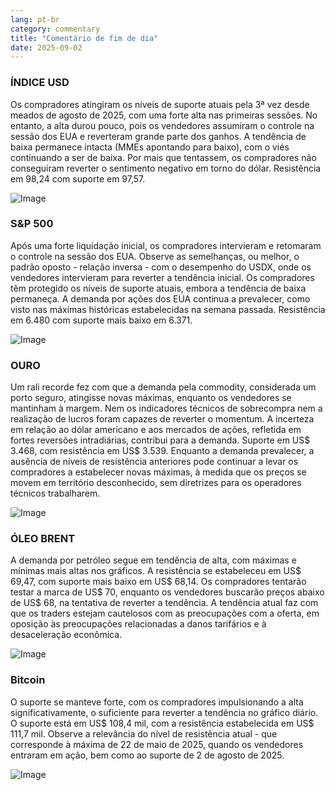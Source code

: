 ```yaml
---
lang: pt-br
category: commentary
title: "Comentário de fim de dia"
date: 2025-09-02
---
```


### ÍNDICE USD

Os compradores atingiram os níveis de suporte atuais pela 3ª vez desde meados de agosto de 2025, com uma forte alta nas primeiras sessões. No entanto, a alta durou pouco, pois os vendedores assumiram o controle na sessão dos EUA e reverteram grande parte dos ganhos. A tendência de baixa permanece intacta (MMEs apontando para baixo), com o viés continuando a ser de baixa. Por mais que tentassem, os compradores não conseguiram reverter o sentimento negativo em torno do dólar. Resistência em 98,24 com suporte em 97,57.

![Image](https://markleighedu.github.io/img/Sep-2025/02-Sep-2025/usdindex.jpg)

### S&P 500

Após uma forte liquidação inicial, os compradores intervieram e retomaram o controle na sessão dos EUA. Observe as semelhanças, ou melhor, o padrão oposto - relação inversa - com o desempenho do USDX, onde os vendedores intervieram para reverter a tendência inicial. Os compradores têm protegido os níveis de suporte atuais, embora a tendência de baixa permaneça. A demanda por ações dos EUA continua a prevalecer, como visto nas máximas históricas estabelecidas na semana passada. Resistência em 6.480 com suporte mais baixo em 6.371.

![Image](https://markleighedu.github.io/img/Sep-2025/02-Sep-2025/sp500.jpg)

### OURO

Um rali recorde fez com que a demanda pela commodity, considerada um porto seguro, atingisse novas máximas, enquanto os vendedores se mantinham à margem. Nem os indicadores técnicos de sobrecompra nem a realização de lucros foram capazes de reverter o momentum. A incerteza em relação ao dólar americano e aos mercados de ações, refletida em fortes reversões intradiárias, contribui para a demanda. Suporte em US$ 3.468, com resistência em US$ 3.539. Enquanto a demanda prevalecer, a ausência de níveis de resistência anteriores pode continuar a levar os compradores a estabelecer novas máximas, à medida que os preços se movem em território desconhecido, sem diretrizes para os operadores técnicos trabalharem.

![Image](https://markleighedu.github.io/img/Sep-2025/02-Sep-2025/gold.jpg)

### ÓLEO BRENT

A demanda por petróleo segue em tendência de alta, com máximas e mínimas mais altas nos gráficos. A resistência se estabeleceu em US$ 69,47, com suporte mais baixo em US$ 68,14. Os compradores tentarão testar a marca de US$ 70, enquanto os vendedores buscarão preços abaixo de US$ 68, na tentativa de reverter a tendência. A tendência atual faz com que os traders estejam cautelosos com as preocupações com a oferta, em oposição às preocupações relacionadas a danos tarifários e à desaceleração econômica.

![Image](https://markleighedu.github.io/img/Sep-2025/02-Sep-2025/brentoil.jpg)

### Bitcoin

O suporte se manteve forte, com os compradores impulsionando a alta significativamente, o suficiente para reverter a tendência no gráfico diário. O suporte está em US$ 108,4 mil, com a resistência estabelecida em US$ 111,7 mil. Observe a relevância do nível de resistência atual - que corresponde à máxima de 22 de maio de 2025, quando os vendedores entraram em ação, bem como ao suporte de 2 de agosto de 2025.

![Image](https://markleighedu.github.io/img/Sep-2025/02-Sep-2025/bitcoin.jpg)


